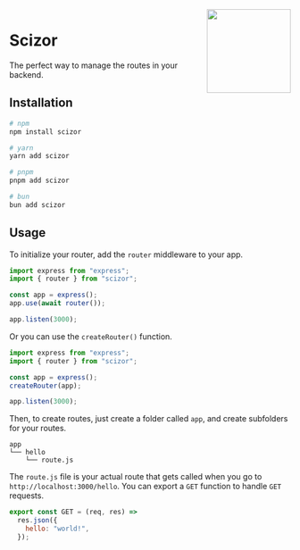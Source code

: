 <img align="right" src="https://github.com/ToastedDev/scizor/assets/50563138/79e9bdd0-cac3-4e6a-b093-b48f77710b4a" width="150">

# Scizor

The perfect way to manage the routes in your backend.

## Installation

```bash
# npm
npm install scizor

# yarn
yarn add scizor

# pnpm
pnpm add scizor

# bun
bun add scizor
```

## Usage

To initialize your router, add the `router` middleware to your app.

```js
import express from "express";
import { router } from "scizor";

const app = express();
app.use(await router());

app.listen(3000);
```

Or you can use the `createRouter()` function.

```js
import express from "express";
import { router } from "scizor";

const app = express();
createRouter(app);

app.listen(3000);
```

Then, to create routes, just create a folder called `app`, and create subfolders for your routes.

```
app
└── hello
    └── route.js
```

The `route.js` file is your actual route that gets called when you go to `http://localhost:3000/hello`. You can export a `GET` function to handle `GET` requests.

```js
export const GET = (req, res) =>
  res.json({
    hello: "world!",
  });
```
